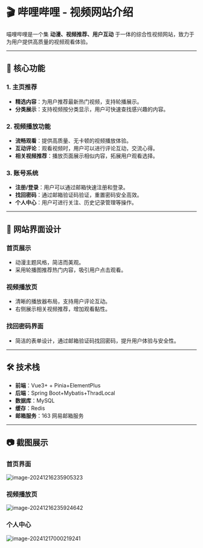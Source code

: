 # 🎬 **哔哩哔哩 - 视频网站介绍**

喵哩哔哩是一个集 **动漫、视频推荐、用户互动** 于一体的综合性视频网站，致力于为用户提供高质量的视频观看体验。

------

## 📌 **核心功能**

### 1. **主页推荐**

- **精选内容**：为用户推荐最新热门视频，支持轮播展示。
- **分类展示**：支持视频按分类显示，用户可快速查找感兴趣的内容。

### 2. **视频播放功能**

- **流畅观看**：提供高质量、无卡顿的视频播放体验。
- **互动评论**：观看视频时，用户可以进行评论互动，交流心得。
- **相关视频推荐**：播放页面展示相似内容，拓展用户观看选择。

### 3. **账号系统**

- **注册/登录**：用户可以通过邮箱快速注册和登录。
- **找回密码**：通过邮箱验证码验证，重置密码安全高效。
- **个人中心**：用户可进行关注、历史记录管理等操作。

------

## 🎨 **网站界面设计**

### **首页展示**

- 动漫主题风格，简洁而美观。
- 采用轮播图推荐热门内容，吸引用户点击观看。

### **视频播放页**

- 清晰的播放器布局，支持用户评论互动。
- 右侧展示相关视频推荐，增加观看黏性。

### **找回密码界面**

- 简洁的表单设计，通过邮箱验证码找回密码，提升用户体验与安全性。

------

## 🛠️ **技术栈**

- **前端**：Vue3+  + Pinia+ElementPlus
- **后端**：Spring Boot+Mybatis+ThradLocal
- **数据库**：MySQL
- **缓存**：Redis
- **邮箱服务**：163 网易邮箱服务

------

## 📷 **截图展示**

### **首页界面**

![image-20241216235905323](C:\Users\LiGG\AppData\Roaming\Typora\typora-user-images\image-20241216235905323.png)



### **视频播放页**

![image-20241216235924642](C:\Users\LiGG\AppData\Roaming\Typora\typora-user-images\image-20241216235924642.png)



### **个人中心**

![image-20241217000219241](C:\Users\LiGG\AppData\Roaming\Typora\typora-user-images\image-20241217000219241.png)